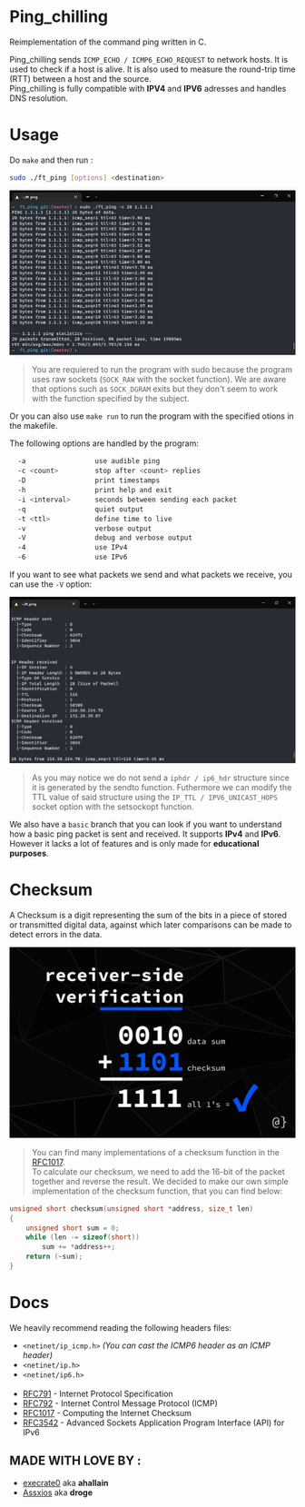 # Ping_chilling

Reimplementation of the command ping written in C.

Ping_chilling sends `ICMP_ECHO / ICMP6_ECHO_REQUEST` to network hosts. It is used to check if a host is alive. It is also used to measure the round-trip time (RTT) between a host and the source.<br>
Ping_chilling is fully compatible with **IPV4** and **IPV6** adresses and handles DNS resolution.

# Usage

Do `make` and then run :

```bash
sudo ./ft_ping [options] <destination>
```

![Screenshot](files/make.png)

> You are requiered to run the program with sudo because the program uses raw sockets (`SOCK_RAW` with the socket function).
> We are aware that options such as `SOCK_DGRAM` exits but they don't seem to work with the function specified by the subject.

Or you can also use `make run` to run the program with the specified otions in the makefile.

The following options are handled by the program:

```bash
  -a                 use audible ping
  -c <count>         stop after <count> replies
  -D                 print timestamps
  -h                 print help and exit
  -i <interval>      seconds between sending each packet
  -q                 quiet output
  -t <ttl>           define time to live
  -v                 verbose output
  -V                 debug and verbose output
  -4                 use IPv4
  -6                 use IPv6
```

If you want to see what packets we send and what packets we receive, you can use the `-V` option:

![Screenshot](files/makedebug.png)

> As you may notice we do not send a `iphdr / ip6_hdr` structure since it is generated by the sendto function. Futhermore we can modify the TTL value of said structure using the `IP_TTL / IPV6_UNICAST_HOPS` socket option with the setsockopt function.


We also have a `basic` branch that you can look if you want to understand how a basic ping packet is sent and received. It supports **IPv4** and **IPv6**. However it lacks a lot of features and is only made for **educational purposes**.

# Checksum

A Checksum is a digit representing the sum of the bits in a piece of stored or transmitted digital data, against which later comparisons can be made to detect errors in the data.




![Screenshot](files/checksum.png)

> You can find many implementations of a checksum function in the [RFC1017](https://www.rfc-editor.org/rfc/rfc1071#section-4.1).<br>
> To calculate our checksum, we need to add the 16-bit of the packet together and reverse the result. We decided to make our own simple implementation of the checksum function, that you can find below:
```c
unsigned short checksum(unsigned short *address, size_t len)
{
	unsigned short sum = 0;
	while (len -= sizeof(short))
		sum += *address++;
	return (~sum);
}
```


# Docs
We heavily recommend reading the following headers files:
- `<netinet/ip_icmp.h>` *(You can cast the ICMP6 header as an ICMP header)*
- `<netinet/ip.h>`
- `<netinet/ip6.h>`
<br><br>
- [RFC791](https://www.rfc-editor.org/rfc/rfc791) - Internet Protocol Specification
- [RFC792](https://www.rfc-editor.org/rfc/rfc792) - Internet Control Message Protocol (ICMP)
- [RFC1017](https://www.rfc-editor.org/rfc/rfc1071) - Computing the Internet Checksum
- [RFC3542](https://www.rfc-editor.org/rfc/rfc3542) - Advanced Sockets Application Program Interface (API) for IPv6


## MADE WITH LOVE BY :

- [execrate0](https://github.com/execrate0/) aka **ahallain**
- [Assxios](https://github.com/assxios/) aka **droge**